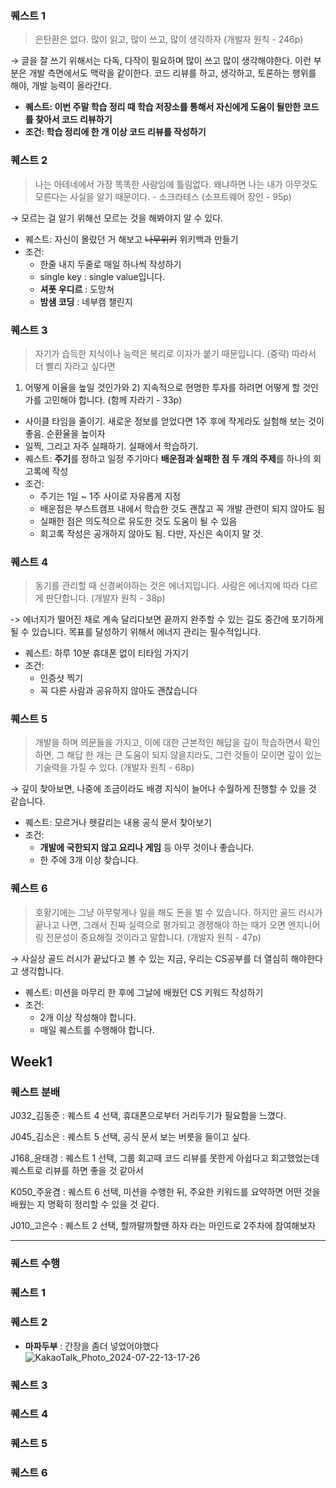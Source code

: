 ### **퀘스트 1**

> 은탄환은 없다. 많이 읽고, 많이 쓰고, 많이 생각하자 (개발자 원칙 - 246p)

→ 글을 잘 쓰기 위해서는 다독, 다작이 필요하며 많이 쓰고 많이 생각해야한다. 이런 부분은 개발 측면에서도 맥락을 같이한다. 코드 리뷰를 하고, 생각하고, 토론하는 행위를 해야, 개발 능력이 올라간다.

- **퀘스트: 이번 주말 학습 정리 때 학습 저장소를 통해서 자신에게 도움이 될만한 코드를 찾아서 코드 리뷰하기**
- **조건: 학습 정리에 한 개 이상 코드 리뷰를 작성하기**

### 퀘스트 2

> 나는 아테네에서 가장 똑똑한 사람임에 틀림없다. 왜냐하면 나는 내가 아무것도 모른다는 사실을 알기 때문이다. - 소크라테스
> (소프트웨어 장인 - 95p)

→ 모르는 걸 알기 위해선 모르는 것을 해봐야지 알 수 있다.

- 퀘스트: 자신이 몰랐던 거 해보고 ~~나무위키~~ 위키백과 만들기
- 조건:
  - 한줄 내지 두줄로 매일 하나씩 작성하기
  - single key : single value입니다.
  - **셔폿 우디르** : 도망쳐
  - **밤샘 코딩** : 네부캠 챌린지

### 퀘스트 3

> 자기가 습득한 지식이나 능력은 복리로 이자가 붙기 때문입니다.
> (중략) 따라서 더 빨리 자라고 싶다면

1. 어떻게 이율을 높일 것인가와 2) 지속적으로 현명한 투자를 하려면 어떻게 할 것인가를 고민해야 합니다.
   (함께 자라기 - 33p)
   >

- 사이클 타임을 줄이기. 새로운 정보를 얻었다면 1주 후에 작게라도 실험해 보는 것이 좋음. 순환율을 높이자
- 일찍, 그리고 자주 실패하기. 실패에서 학습하기.
- 퀘스트: **주기**를 정하고 일정 주기마다 **배운점과 실패한 점 두 개의 주제**를 하나의 회고록에 작성
- 조건:
  - 주기는 1일 ~ 1주 사이로 자유롭게 지정
  - 배운점은 부스트캠프 내에서 학습한 것도 괜찮고 꼭 개발 관련이 되지 않아도 됨
  - 실패한 점은 의도적으로 유도한 것도 도움이 될 수 있음
  - 회고록 작성은 공개하지 않아도 됨. 다만, 자신은 속이지 말 것.

### 퀘스트 4

> 동기를 관리할 때 신경써야하는 것은 에너지입니다. 사람은 에너지에 따라 다르게 판단합니다. (개발자 원칙 - 38p)

-> 에너지가 떨어진 채로 계속 달리다보면 끝까지 완주할 수 있는 길도 중간에 포기하게 될 수 있습니다. 목표를 달성하기 위해서 에너지 관리는 필수적입니다.

- 퀘스트: 하루 10분 휴대폰 없이 티타임 가지기
- 조건:
  - 인증샷 찍기
  - 꼭 다른 사람과 공유하지 않아도 괜찮습니다

### 퀘스트 5

> 개발을 하며 의문들을 가지고, 이에 대한 근본적인 해답을 깊이 학습하면서 확인하면, 그 해답 한 개는 큰 도움이 되지 않을지라도, 그런 것들이 모이면 깊이 있는 기술력을 가질 수 있다.
> (개발자 원칙 - 68p)

→ 깊이 찾아보면, 나중에 조금이라도 배경 지식이 늘어나 수월하게 진행할 수 있을 것 같습니다.

- 퀘스트: 모르거나 헷갈리는 내용 공식 문서 찾아보기
- 조건:
  - **개발에 국한되지 않고 요리나 게임** 등 아무 것이나 좋습니다.
  - 한 주에 3개 이상 찾습니다.

### 퀘스트 6

> 호황기에는 그냥 아무렇게나 일을 해도 돈을 벌 수 있습니다. 하지만 골드 러시가 끝나고 나면, 그래서 진짜 실력으로 평가되고 경쟁해야 하는 때가 오면 엔지니어링 전문성이 중요해질 것이라고 말합니다. (개발자 원칙 - 47p)

→ 사실상 골드 러시가 끝났다고 볼 수 있는 지금, 우리는 CS공부를 더 열심히 해야한다고 생각합니다.

- 퀘스트: 미션을 마무리 한 후에 그날에 배웠던 CS 키워드 작성하기
- 조건:
  - 2개 이상 작성해야 합니다.
  - 매일 퀘스트를 수행해야 합니다.
## Week1
### 퀘스트 분배 

J032_김동준 : 퀘스트 4 선택, 휴대폰으로부터 거리두기가 필요함을 느꼈다.

J045_김소은 : 퀘스트 5 선택, 공식 문서 보는 버릇을 들이고 싶다. 

J168_윤태경 : 퀘스트 1 선택, 그룹 회고때 코드 리뷰를 못한게 아쉽다고 회고했었는데 퀘스트로 리뷰를 하면 좋을 것 같아서

K050_주윤겸 : 퀘스트 6 선택, 미션을 수행한 뒤, 주요한 키워드를 요약하면 어떤 것을 배웠는 지 명확히 정리할 수 있을 것 같다.

J010_고은수 : 퀘스트 2 선택, 할까말까할땐 하자 라는 마인드로 2주차에 참여해보자

---

### 퀘스트 수행

### 퀘스트 1

### 퀘스트 2
  - **마파두부** : 간장을 좀더 넣었어야했다
![KakaoTalk_Photo_2024-07-22-13-17-26](https://github.com/user-attachments/assets/44d70390-b4c6-4080-8f95-5c6051ecaeda)

### 퀘스트 3

### 퀘스트 4

### 퀘스트 5

### 퀘스트 6
